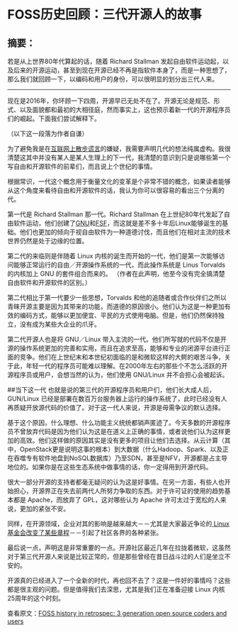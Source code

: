 # FOSS历史回顾：三代开源人的故事 

## 摘要：

若是从上世界80年代算起的话，随着 Richard Stallman 发起自由软件运动起，以及后来的开源运动，甚至到现在开源已经不再是指软件本身了，而是一种思想了，那么我们就回顾一下，以编码和用户的身份，可以很明显的划分出三代人来。

--------------------------------------------------

现在是2016年，你环顾一下四周，开源早已无处不在了。开源无论是规范、形式、以及面貌都和最初的大相径庭，然而事实上，这也预示着新一代的开源程序员们的崛起。下面我们尝试解释下。

（以下这一段落为作者自谦）

为了避免我是在[互联网上散步谎言](https://xkcd.com/386/)的嫌疑，我需要声明几代的想法纯属虚构。我很清楚这其中并没有某人是某人生理上的下一代，我清楚的意识到只是说哪些第一个写自由和开源软件的前辈们，而且说上个世纪的事情。

根据常识，一代这个概念用于衡量文化的变革是个非常不错的概念，如果读者能够从这个角度来看待自由和开源软件的话，我认为你可以很容易的看出三个分离的代。

第一代是 Richard Stallman 那一代。Richard Stallman 在上世纪80年代发起了自由软件运动，他们创建了[GNU](http://gnu.org/)和[FSF](http://fsf.org/)，而这就是差不多十年后Linux能够诞生的基础。他们也更加的倾向于视自由软件为一种道德讨伐，而且他们在相对主流的技术世界仍然是处于边缘的位置。

第二代的来临则是伴随着 Linux 内核的诞生而开始的一代，他们是第一次能够访问能够正常运行的自由／开源操作系统的一代，而此操作系统是 Linus Torvalds 的内核加上 GNU 的套件组合而来的。
（作者在此声明，他至今没有完全搞清楚自由软件和开源软件的区别。）

第二代相比于第一代要少一些思想，Torvalds 和他的追随者或合作伙伴们之所以青睐开源主要是因为其带来的功能，而道德的原因很小。他们认为这是一种更加有效的编码方式，能够以更加便宜、平民的方式使用电脑。但是，他们仍然保持独立，没有成为某些大企业的爪牙。

第二代开源人也是将 GNU／Linux 带入主流的一代。他们所写就的代码不仅是开源的操作系统更加的完善和实用，而且在追求至高，能够和专业的闭源平台进行正面的竞争。他们在上世纪末和本世纪初面临的是和微软这样的大鳄的艰苦斗争，关于此，年轻一代的程序员可能难以理解。在2000年左右的那些个不怎么活跃的开源程序员或用户，会想当然的认为，他们使用 GNU/Linux 并不会担心会被起诉。

##当下这一代
也就是说的第三代的开源程序员和用户们，他们长大成人后，GUN/Linux 已经是部署在数百万台服务器上运行的操作系统了，此时已经没有人再质疑开放源代码的价值了。对于这一代人来说，开源是毋需争议的默认选择。

基于这个原因，什么理想、什么功能主义统统都销声匿迹了。今天多数的开源程序员不曾放弃代码是因为他们认为这是在道义上正确的事情，或者说他们认为这样更加的高效。他们这样做的原因其实是没有更多的项目让他们去选择。从云计算（其中，OpenStack更是说明这事的根本）到大数据（什么Hadoop、Spark、以及正在吞噬专有软件地盘到NoSQL数据库）乃至SDN，甚至是NFV，开源都是占主导地位的。如果你是在这些生态系统中做事情的话，你一定得用到开源代码。

很大一部分开源的支持者都毫无疑问的认为这是好事情。在另一方面，有些人也开始担心，开源界正在失去前两代人所努力争取的东西。对于许可证的使用的趋势基本都是 Apache，而放弃了 GPL，这对哪些认为 Apache 许可太过于宽松的人来说，更加的紧张不安。

同样，在开源领域，企业对其的影响是越来越大－－尤其是大家最近争论的[ Linux 基金会改变了某些章程](http://thevarguy.com/open-source-application-software-companies/has-linux-foundation-sold-out-vmware-probably-not)－－引起了社区各界的各种紧张。

最后说一点，声明这是非常重要的一点。开源社区最近几年在拉拢着微软，这虽然对于第三代开源人来说是比较正常的，但是那些曾经在昔日战斗过的人们是坐立不安的。

开源真的已经进入了一个全新的时代，再也回不去了？这是一件好的事情吗？这些都是很主观的问题。但是值得我们去深思，尤其是我们正在准备迎接 Linux 内核25周年的这个时刻。


查看原文：[FOSS history in retrospec: 3 generation open source coders and users](http://thevarguy.com/open-source-application-software-companies/foss-history-retrospect-3-generations-open-source-coders-)


